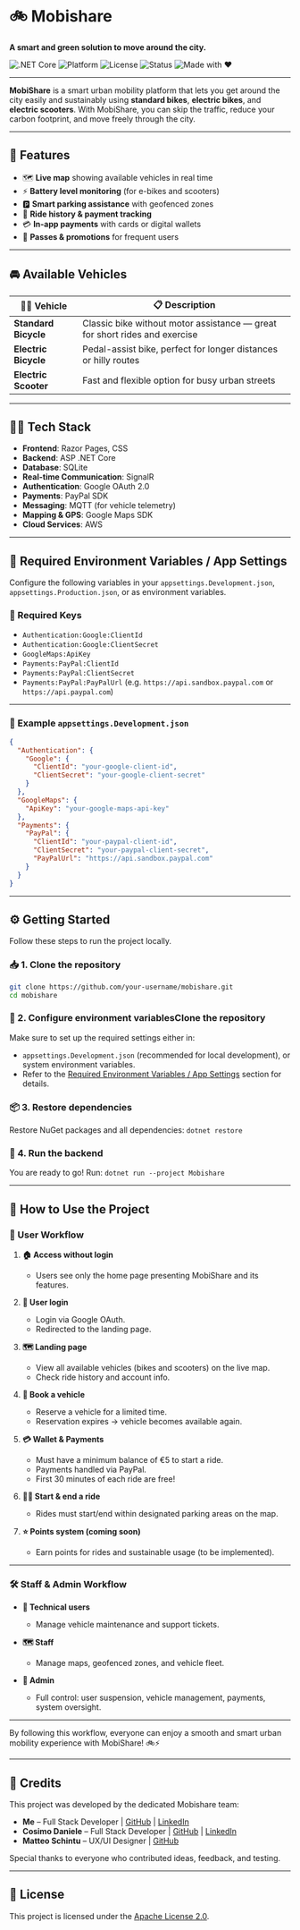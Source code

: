# 🚲 Mobishare
**A smart and green solution to move around the city.**

![.NET Core](https://img.shields.io/badge/.NET%20Core-8.0-blue) ![Platform](https://img.shields.io/badge/platform-Web%20App-lightgrey) ![License](https://img.shields.io/badge/License-Apache%202.0-green) ![Status](https://img.shields.io/badge/status-In%20Development-orange) ![Made with ❤️](https://img.shields.io/badge/made%20with-%E2%9D%A4-red)

---

**MobiShare** is a smart urban mobility platform that lets you get around the city easily and sustainably using **standard bikes**, **electric bikes**, and **electric scooters**. With MobiShare, you can skip the traffic, reduce your carbon footprint, and move freely through the city.

---

## 🚀 Features

- 🗺 **Live map** showing available vehicles in real time
- ⚡ **Battery level monitoring** (for e-bikes and scooters)  
- 🅿️ **Smart parking assistance** with geofenced zones  
- 🔄 **Ride history & payment tracking**  
- 💳 **In-app payments** with cards or digital wallets  
- 🎫 **Passes & promotions** for frequent users  

---

## 🚘 Available Vehicles

| 🚴‍♂️ Vehicle               | 📋 Description                                                               |
|--------------------------|------------------------------------------------------------------------------|
| **Standard Bicycle**     | Classic bike without motor assistance — great for short rides and exercise   |
| **Electric Bicycle**     | Pedal-assist bike, perfect for longer distances or hilly routes              |
| **Electric Scooter**     | Fast and flexible option for busy urban streets                              |

---

## 🧑‍💻 Tech Stack

- **Frontend**: Razor Pages, CSS  
- **Backend**: ASP .NET Core
- **Database**: SQLite
- **Real-time Communication**: SignalR
- **Authentication**: Google OAuth 2.0
- **Payments**: PayPal SDK
- **Messaging**: MQTT (for vehicle telemetry)
- **Mapping & GPS**: Google Maps SDK  
- **Cloud Services**: AWS
  
---

## 🧾 Required Environment Variables / App Settings

Configure the following variables in your `appsettings.Development.json`, `appsettings.Production.json`, or as environment variables.

### 🔑 Required Keys

- `Authentication:Google:ClientId`
- `Authentication:Google:ClientSecret`
- `GoogleMaps:ApiKey`
- `Payments:PayPal:ClientId`
- `Payments:PayPal:ClientSecret`
- `Payments:PayPal:PayPalUrl` (e.g. `https://api.sandbox.paypal.com` or `https://api.paypal.com`)

---

### 🧪 Example `appsettings.Development.json`

```json
{
  "Authentication": {
    "Google": {
      "ClientId": "your-google-client-id",
      "ClientSecret": "your-google-client-secret"
    }
  },
  "GoogleMaps": {
    "ApiKey": "your-google-maps-api-key"
  },
  "Payments": {
    "PayPal": {
      "ClientId": "your-paypal-client-id",
      "ClientSecret": "your-paypal-client-secret",
      "PayPalUrl": "https://api.sandbox.paypal.com"
    }
  }
}
```

---

## ⚙️ Getting Started

Follow these steps to run the project locally.

### 📥 1. Clone the repository

```bash
git clone https://github.com/your-username/mobishare.git
cd mobishare
```

### 🔧 2. Configure environment variablesClone the repository
Make sure to set up the required settings either in:
- `appsettings.Development.json` (recommended for local development), or
system environment variables.
- Refer to the [Required Environment Variables / App Settings](#-required-environment-variables--app-settings) section for details.

### 📦 3. Restore dependencies
Restore NuGet packages and all dependencies:
`dotnet restore`

### 🚀 4. Run the backend
You are ready to go! Run:
`dotnet run --project Mobishare`

---

## 🚦 How to Use the Project

### 👤 User Workflow

1. **🏠 Access without login**  
   - Users see only the home page presenting MobiShare and its features.

2. **🔑 User login**  
   - Login via Google OAuth.
   - Redirected to the landing page.

3. **🗺 Landing page**  
   - View all available vehicles (bikes and scooters) on the live map.  
   - Check ride history and account info.

4. **📅 Book a vehicle**  
   - Reserve a vehicle for a limited time.  
   - Reservation expires → vehicle becomes available again.

5. **💳 Wallet & Payments**  
   - Must have a minimum balance of €5 to start a ride.  
   - Payments handled via PayPal.  
   - First 30 minutes of each ride are free!

6. **🚴‍♂️ Start & end a ride**  
   - Rides must start/end within designated parking areas on the map.

7. **⭐ Points system (coming soon)**  
   - Earn points for rides and sustainable usage (to be implemented).

---

### 🛠 Staff & Admin Workflow

- **👷 Technical users**  
  - Manage vehicle maintenance and support tickets.

- **🗺 Staff**  
  - Manage maps, geofenced zones, and vehicle fleet.

- **👑 Admin**  
  - Full control: user suspension, vehicle management, payments, system oversight.

---

By following this workflow, everyone can enjoy a smooth and smart urban mobility experience with MobiShare! 🚲⚡

---

## 🙏 Credits

This project was developed by the dedicated Mobishare team:

- **Me** – Full Stack Developer | [GitHub](https://github.com/BeastOfShadow) | [LinkedIn](https://www.linkedin.com/in/negro-simone-babb88238/)
- **Cosimo Daniele** – Full Stack Developer | [GitHub](https://github.com/The-Forest03) | [LinkedIn](https://www.linkedin.com/in/cosimo-daniele-a24a13238/)
- **Matteo Schintu** – UX/UI Designer | [GitHub](https://github.com/SkennyCMD) 

Special thanks to everyone who contributed ideas, feedback, and testing.

---

## 📄 License

This project is licensed under the [Apache License 2.0](LICENSE).
